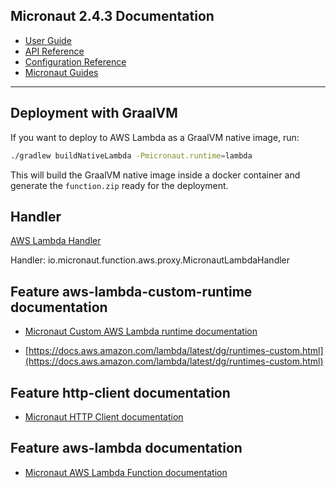 ## Micronaut 2.4.3 Documentation

- [User Guide](https://docs.micronaut.io/2.4.3/guide/index.html)
- [API Reference](https://docs.micronaut.io/2.4.3/api/index.html)
- [Configuration Reference](https://docs.micronaut.io/2.4.3/guide/configurationreference.html)
- [Micronaut Guides](https://guides.micronaut.io/index.html)
---

## Deployment with GraalVM

If you want to deploy to AWS Lambda as a GraalVM native image, run:

```bash
./gradlew buildNativeLambda -Pmicronaut.runtime=lambda
```

This will build the GraalVM native image inside a docker container and generate the `function.zip` ready for the deployment.

## Handler

[AWS Lambda Handler](https://docs.aws.amazon.com/lambda/latest/dg/java-handler.html)

Handler: io.micronaut.function.aws.proxy.MicronautLambdaHandler

## Feature aws-lambda-custom-runtime documentation

- [Micronaut Custom AWS Lambda runtime documentation](https://micronaut-projects.github.io/micronaut-aws/latest/guide/index.html#lambdaCustomRuntimes)

- [https://docs.aws.amazon.com/lambda/latest/dg/runtimes-custom.html](https://docs.aws.amazon.com/lambda/latest/dg/runtimes-custom.html)

## Feature http-client documentation

- [Micronaut HTTP Client documentation](https://docs.micronaut.io/latest/guide/index.html#httpClient)

## Feature aws-lambda documentation

- [Micronaut AWS Lambda Function documentation](https://micronaut-projects.github.io/micronaut-aws/latest/guide/index.html#lambda)

